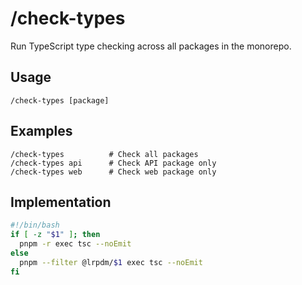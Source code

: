 # /check-types

Run TypeScript type checking across all packages in the monorepo.

## Usage
```
/check-types [package]
```

## Examples
```
/check-types          # Check all packages
/check-types api      # Check API package only
/check-types web      # Check web package only
```

## Implementation
```bash
#!/bin/bash
if [ -z "$1" ]; then
  pnpm -r exec tsc --noEmit
else
  pnpm --filter @lrpdm/$1 exec tsc --noEmit
fi
```